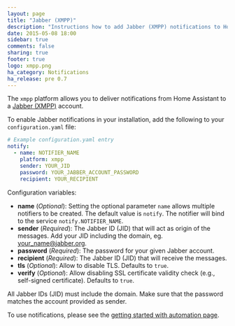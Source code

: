 ```yaml
---
layout: page
title: "Jabber (XMPP)"
description: "Instructions how to add Jabber (XMPP) notifications to Home Assistant."
date: 2015-05-08 18:00
sidebar: true
comments: false
sharing: true
footer: true
logo: xmpp.png
ha_category: Notifications
ha_release: pre 0.7
---
```



The `xmpp` platform allows you to deliver notifications from Home Assistant to a [Jabber (XMPP)](http://xmpp.org) account.

To enable Jabber notifications in your installation, add the following to your `configuration.yaml` file:

```yaml
# Example configuration.yaml entry
notify:
  - name: NOTIFIER_NAME
    platform: xmpp
    sender: YOUR_JID
    password: YOUR_JABBER_ACCOUNT_PASSWORD
    recipient: YOUR_RECIPIENT
```

Configuration variables:

- **name** (*Optional*): Setting the optional parameter `name` allows multiple notifiers to be created. The default value is `notify`. The notifier will bind to the service `notify.NOTIFIER_NAME`.
- **sender** (*Required*): The Jabber ID (JID) that will act as origin of the messages. Add your JID including the domain, eg. your_name@jabber.org.
- **password** (*Required*): The password for your given Jabber account.
- **recipient** (*Required*): The Jabber ID (JID) that will receive the messages.
- **tls** (*Optional*): Allow to disable TLS. Defaults to `true`.
- **verify** (*Optional*): Allow disabling SSL certificate validity check (e.g., self-signed certificate). Defaults to `true`.

All Jabber IDs (JID) must include the domain. Make sure that the password matches the account provided as sender.

To use notifications, please see the [getting started with automation page](/getting-started/automation/).
